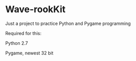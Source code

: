 # Wave-rookKit
Just a project to practice Python and Pygame programming

Required for this:

Python 2.7

Pygame, newest 32 bit
